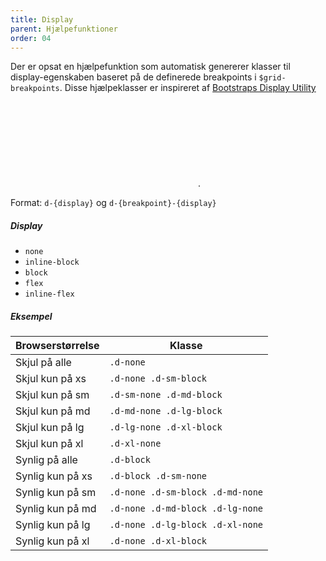 ```yaml
---
title: Display
parent: Hjælpefunktioner
order: 04
---
```


<p>Der er opsat en hjælpefunktion som automatisk genererer klasser til display-egenskaben baseret på de definerede breakpoints i <code>$grid-breakpoints</code>. Disse hjælpeklasser er inspireret af <a href="https://getbootstrap.com/docs/4.1/utilities/display/" class="icon-link">Bootstraps Display Utility<svg class="icon-svg"><use xlink:href="#open-in-new"></use></svg></a>.</p>
Format: <code>d-{display}</code> og <code>d-{breakpoint}-{display}</code>

<h5 class="mb-0">Display</h5>
<ul>
    <li><code>none</code></li>
    <li><code>inline-block</code></li>
    <li><code>block</code></li>
    <li><code>flex</code></li>
    <li><code>inline-flex</code></li>
</ul>
<h5 class="mb-0">Eksempel</h5>

<table class="table">
  <thead>
    <tr>
      <th>Browserstørrelse</th>
      <th>Klasse</th>
    </tr>
  </thead>
  <tbody>
    <tr>
      <td>Skjul på alle</td>
      <td><code>.d-none</code></td>
    </tr>
    <tr>
      <td>Skjul kun på xs</td>
      <td><code>.d-none .d-sm-block</code></td>
    </tr>
    <tr>
      <td>Skjul kun på sm</td>
      <td><code>.d-sm-none .d-md-block</code></td>
    </tr>
    <tr>
      <td>Skjul kun på md</td>
      <td><code>.d-md-none .d-lg-block</code></td>
    </tr>
    <tr>
      <td>Skjul kun på lg</td>
      <td><code>.d-lg-none .d-xl-block</code></td>
    </tr>
    <tr>
      <td>Skjul kun på xl</td>
      <td><code>.d-xl-none</code></td>
    </tr>
    <tr>
      <td>Synlig på alle</td>
      <td><code>.d-block</code></td>
    </tr>
    <tr>
      <td>Synlig kun på xs</td>
      <td><code>.d-block .d-sm-none</code></td>
    </tr>
    <tr>
      <td>Synlig kun på sm</td>
      <td><code>.d-none .d-sm-block .d-md-none</code></td>
    </tr>
    <tr>
      <td>Synlig kun på md</td>
      <td><code>.d-none .d-md-block .d-lg-none</code></td>
    </tr>
    <tr>
      <td>Synlig kun på lg</td>
      <td><code>.d-none .d-lg-block .d-xl-none</code></td>
    </tr>
    <tr>
      <td>Synlig kun på xl</td>
      <td><code>.d-none .d-xl-block</code></td>
    </tr>
  </tbody>
</table>
